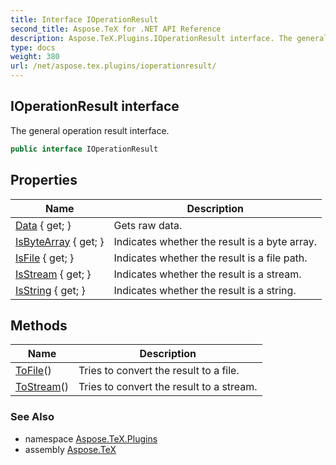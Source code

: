 ```yaml
---
title: Interface IOperationResult
second_title: Aspose.TeX for .NET API Reference
description: Aspose.TeX.Plugins.IOperationResult interface. The general operation result interface
type: docs
weight: 380
url: /net/aspose.tex.plugins/ioperationresult/
---
```

## IOperationResult interface

The general operation result interface.

```csharp
public interface IOperationResult
```

## Properties

| Name | Description |
| --- | --- |
| [Data](../../aspose.tex.plugins/ioperationresult/data/) { get; } | Gets raw data. |
| [IsByteArray](../../aspose.tex.plugins/ioperationresult/isbytearray/) { get; } | Indicates whether the result is a byte array. |
| [IsFile](../../aspose.tex.plugins/ioperationresult/isfile/) { get; } | Indicates whether the result is a file path. |
| [IsStream](../../aspose.tex.plugins/ioperationresult/isstream/) { get; } | Indicates whether the result is a stream. |
| [IsString](../../aspose.tex.plugins/ioperationresult/isstring/) { get; } | Indicates whether the result is a string. |

## Methods

| Name | Description |
| --- | --- |
| [ToFile](../../aspose.tex.plugins/ioperationresult/tofile/)() | Tries to convert the result to a file. |
| [ToStream](../../aspose.tex.plugins/ioperationresult/tostream/)() | Tries to convert the result to a stream. |

### See Also

* namespace [Aspose.TeX.Plugins](../../aspose.tex.plugins/)
* assembly [Aspose.TeX](../../)



